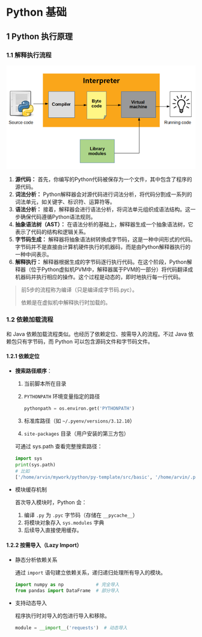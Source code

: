 # Python 基础

## 1 Python 执行原理

### 1.1 解释执行流程

![](imgs/python-execution-process.png)

1. **源代码：** 首先，你编写的Python代码被保存为一个文件，其中包含了程序的源代码。
2. **词法分析：** Python解释器会对源代码进行词法分析，将代码分割成一系列的词法单元，如关键字、标识符、运算符等。
3. **语法分析：** 接着，解释器会进行语法分析，将词法单元组织成语法结构。这一步确保代码遵循Python语法规则。
4. **抽象语法树（AST）：** 在语法分析的基础上，解释器生成一个抽象语法树，它表示了代码的结构和逻辑关系。
5. **字节码生成：** 解释器将抽象语法树转换成字节码，这是一种中间形式的代码。字节码并不是直接由计算机硬件执行的机器码，而是由Python解释器执行的一种中间表示。
6. **解释执行：** 解释器根据生成的字节码逐行执行代码。在这个阶段，Python解释器（位于Python虚拟机PVM中，解释器属于PVM的一部分）将代码翻译成机器码并执行相应的操作。这个过程是动态的，即时地执行每一行代码。

> 前5步的流程称为编译（只是编译成字节码.pyc）。
>
> 依赖是在虚拟机中解释执行时加载的。

### 1.2 依赖加载流程

和 Java 依赖加载流程类似。也经历了依赖定位、按需导入的流程。不过 Java 依赖包只有字节码，而 Python 可以包含源码文件和字节码文件。

#### 1.2.1 依赖定位

- **搜索路径顺序**：

  1. 当前脚本所在目录

  2. `PYTHONPATH` 环境变量指定的路径

     ```python
     pythonpath = os.environ.get('PYTHONPATH')
     ```

  3. 标准库路径（如 `~/.pyenv/versions/3.12.10`）

  4. `site-packages` 目录（用户安装的第三方包）

  可通过 sys.path 查看完整搜索路径：

  ```python
  import sys
  print(sys.path)
  # 比如
  ['/home/arvin/mywork/python/py-template/src/basic', '/home/arvin/.pyenv/versions/3.12.10/lib/python312.zip', '/home/arvin/.pyenv/versions/3.12.10/lib/python3.12', '/home/arvin/.pyenv/versions/3.12.10/lib/python3.12/lib-dynload', '/home/arvin/.pyenv/versions/3.12.10/lib/python3.12/site-packages']
  ```

+ 模块缓存机制

  首次导入模块时，Python 会：

  1. 编译 `.py` 为 `.pyc` 字节码（存储在 `__pycache__`）
  2. 将模块对象存入 `sys.modules` 字典
  3. 后续导入直接使用缓存。

#### 1.2.2 按需导入（Lazy Import）

+ 静态分析依赖关系

  通过 `import` 语句建立依赖关系，递归递归处理所有导入的模块。

  ```python
  import numpy as np          	# 完全导入
  from pandas import DataFrame 	# 部分导入
  ```

+ 支持动态导入

  程序执行时对导入的包进行导入和移除。

  ```python
  module = __import__('requests')  # 动态导入
  ```

  